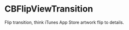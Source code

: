 CBFlipViewTransition
====================

Flip transition, think iTunes App Store artwork flip to details.
